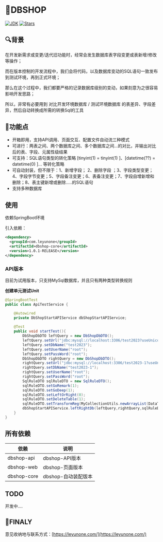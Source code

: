 # 🏪DBSHOP
[![JDK](https://img.shields.io/badge/JDK-1.8+-green.svg)](https://www.oracle.com/java/technologies/downloads)
[![Stars](https://img.shields.io/github/stars/leyunone/dbshop.svg?style=social)](https://github.com/Cocowwy/ShowDB)

## 🔍背景

在开发新需求或变更/迭代旧功能时，经常会发生数据库表字段变更或表新增/修改等操作；

而在版本控制的开发流程中，我们会将代码，以及数据库变动的SQL语句一致发布到测试环境，再到正式环境；

那么在这个过程中，我们都要严格的记录数据库级别的变动，如果刻意为之很容易影响开发思路；

所以，非常有必要用到 对比开发环境数据库 / 测试环境数据库 的表差异、字段差异，然后自动转换成所需的转换Sql的工具

## 📙功能点

- 开箱即用，支持API调用、页面交互、配置文件自动流三种模式
- 可进行：两表之间、两个数据库之间、多个数据库之间...的对比，并输出对比后的表、字段、元属性级结果
- 可支持：SQL语句类型的转化策略 [tinyint(1) = tinyint(1) ]、[datetime(??) = datetime(0) ]... 等转化策略
- 可自动封装，但不限于：1、新增字段； 2、删除字段 ；3、字段类型变更；4、字段字节变更；5、字段备注变更；6、表备注变更；7、字段自增新增和删除；8、表主键新增或删除.....的SQL语句
- 支持多种数据库

## 使用

依赖SpringBoot环境

引入依赖：

```xml
<dependency>
  <groupId>com.leyunone</groupId>
  <artifactId>dbshop-core</artifactId>
  <version>1.0.1-RELEASE</version>
</dependency>
```

### API版本

目前为试用版本，只支持MySql数据库，并且只有两种类型转换规则

**创建单元测试Unit**

```java
@SpringBootTest
public class ApiTestService {

    @Autowired
    private DbShopStartAPIService dbShopStartAPIService;
    
    @Test
    public void startTest(){
        DbShopDbDTO leftQuery = new DbShopDbDTO();
        leftQuery.setUrl("jdbc:mysql://localhost:3306/test2023?useUnicode=true&characterEncoding=utf-8&serverTimezone=Asia/Shanghai&allowMultiQueries=true&nullCatalogMeansCurrent=true");
        leftQuery.setDbName("test2023");
        leftQuery.setUserName("root");
        leftQuery.setPassWord("root");
        DbShopDbDTO rightQuery = new DbShopDbDTO();
        rightQuery.setUrl("jdbc:mysql://localhost:3306/test2023-1?useUnicode=true&characterEncoding=utf-8&serverTimezone=Asia/Shanghai&allowMultiQueries=true&nullCatalogMeansCurrent=true");
        rightQuery.setDbName("test2023-1");
        rightQuery.setUserName("root");
        rightQuery.setPassWord("root");
        SqlRuleDTO sqlRuleDTO = new SqlRuleDTO();
        sqlRuleDTO.setGoRemark(1);
        sqlRuleDTO.setGoDeep(1);
        sqlRuleDTO.setLeftOrRight(0);
        sqlRuleDTO.setDeleteTable(1);
        sqlRuleDTO.setTransformReg(MyCollectionUtils.newArrayList(DataTypeRegularEnum.BIT1_TO_TINYINT1,DataTypeRegularEnum.DATETIME_TO_0));
        dbShopStartAPIService.leftRightDb(leftQuery,rightQuery,sqlRuleDTO);
    }
}
```


## **所有依赖**

| 依赖           | 说明                |
| -------------- | ------------------- |
| dbshop-api     | dbshop-API版本      |
| dbshop-web     | dbshop-页面版本     |
| dbshop-core | dbshop-自动装配版本 |

## TODO

开发中....

## 🚩FINALY

意见收纳地与联系方式：[https://leyunone.com/](https://leyunone.com/)

